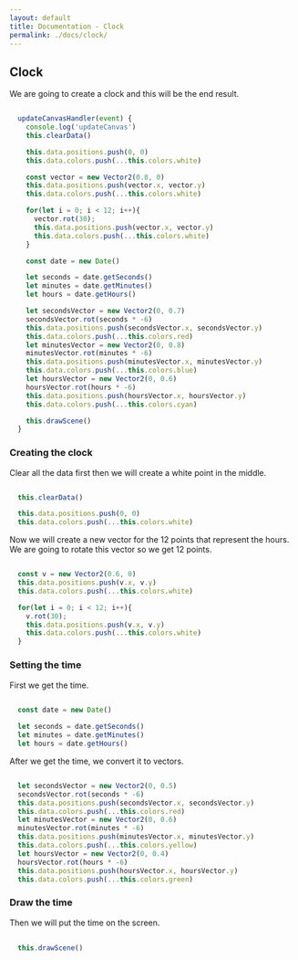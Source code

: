 ```yaml
---
layout: default
title: Documentation - Clock
permalink: ./docs/clock/
---
```


## Clock

We are going to create a clock and this will be the end result.

```js

  updateCanvasHandler(event) {
    console.log('updateCanvas')
    this.clearData()

    this.data.positions.push(0, 0)
    this.data.colors.push(...this.colors.white)

    const vector = new Vector2(0.8, 0)
    this.data.positions.push(vector.x, vector.y)
    this.data.colors.push(...this.colors.white)

    for(let i = 0; i < 12; i++){
      vector.rot(30);
      this.data.positions.push(vector.x, vector.y)
      this.data.colors.push(...this.colors.white)
    } 

    const date = new Date()

    let seconds = date.getSeconds()
    let minutes = date.getMinutes()
    let hours = date.getHours()

    let secondsVector = new Vector2(0, 0.7)
    secondsVector.rot(seconds * -6)
    this.data.positions.push(secondsVector.x, secondsVector.y)
    this.data.colors.push(...this.colors.red)
    let minutesVector = new Vector2(0, 0.8)
    minutesVector.rot(minutes * -6)
    this.data.positions.push(minutesVector.x, minutesVector.y)
    this.data.colors.push(...this.colors.blue)
    let hoursVector = new Vector2(0, 0.6)
    hoursVector.rot(hours * -6)
    this.data.positions.push(hoursVector.x, hoursVector.y)
    this.data.colors.push(...this.colors.cyan)

    this.drawScene()
  }

```

### Creating the clock

Clear all the data first then we will create a white point in the middle.

```js

  this.clearData()

  this.data.positions.push(0, 0)
  this.data.colors.push(...this.colors.white)

```

Now we will create a new vector for the 12 points that represent the hours. We are going to rotate this vector so we get 12 points.

```js

  const v = new Vector2(0.6, 0)
  this.data.positions.push(v.x, v.y)
  this.data.colors.push(...this.colors.white)

  for(let i = 0; i < 12; i++){
    v.rot(30);
    this.data.positions.push(v.x, v.y)
    this.data.colors.push(...this.colors.white)
  } 

```

### Setting the time

First we get the time.

```js
  
  const date = new Date()

  let seconds = date.getSeconds()
  let minutes = date.getMinutes()
  let hours = date.getHours()

```

After we get the time, we convert it to vectors.

```js

  let secondsVector = new Vector2(0, 0.5)
  secondsVector.rot(seconds * -6)
  this.data.positions.push(secondsVector.x, secondsVector.y)
  this.data.colors.push(...this.colors.red)
  let minutesVector = new Vector2(0, 0.6)
  minutesVector.rot(minutes * -6)
  this.data.positions.push(minutesVector.x, minutesVector.y)
  this.data.colors.push(...this.colors.yellow)
  let hoursVector = new Vector2(0, 0.4)
  hoursVector.rot(hours * -6)
  this.data.positions.push(hoursVector.x, hoursVector.y)
  this.data.colors.push(...this.colors.green)

```

### Draw the time

Then we will put the time on the screen.

```js
  
  this.drawScene()

```

